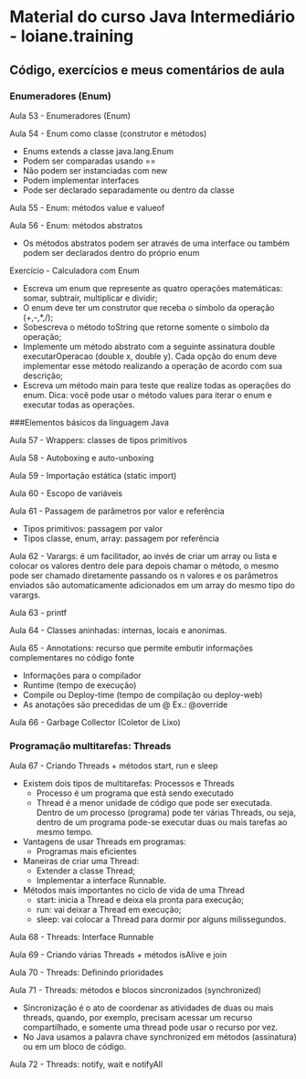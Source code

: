 # Material do curso Java Intermediário - loiane.training

## Código, exercícios e meus comentários de aula

### Enumeradores (Enum)

Aula 53 - Enumeradores (Enum)

Aula 54 - Enum como classe (construtor e métodos)

* Enums extends a classe java.lang.Enum
* Podem ser comparadas usando ==
* Não podem ser instanciadas com new
* Podem implementar interfaces
* Pode ser declarado separadamente ou dentro da classe

Aula 55 - Enum: métodos value e valueof

Aula 56 - Enum: métodos abstratos

* Os métodos abstratos podem ser através de uma interface ou também podem ser declarados dentro do próprio enum

Exercício - Calculadora com Enum
* Escreva um enum que represente as quatro operações matemáticas: somar, subtrair, multiplicar e dividir;
* O enum deve ter um construtor que receba o símbolo da operação (+,-,*,/);
* Sobescreva o método toString que retorne somente o símbolo da operação;
* Implemente um método abstrato com a seguinte assinatura double executarOperacao (double x, double y). Cada opção do enum deve implementar esse método realizando a operação de acordo com sua descrição;
* Escreva um método main para teste que realize todas as operações do enum. Dica: você pode usar o método values para iterar o enum e executar todas as operações. 

###Elementos básicos da linguagem Java

Aula 57 - Wrappers: classes de tipos primitivos

Aula 58 - Autoboxing e auto-unboxing

Aula 59 - Importação estática (static import)

Aula 60 - Escopo de variáveis

Aula 61 - Passagem de parâmetros por valor e referência

* Tipos primitivos: passagem por valor
* Tipos classe, enum, array: passagem por referência

Aula 62 - Varargs: é um facilitador, ao invés de criar um array ou lista e colocar os valores dentro dele para depois chamar o método, o mesmo pode ser chamado diretamente passando os n valores e os parâmetros enviados são automaticamente adicionados em um array do mesmo tipo do varargs.

Aula 63 - printf

Aula 64 - Classes aninhadas: internas, locais e anonimas.

Aula 65 - Annotations: recurso que permite embutir informações complementares no código fonte
* Informações para o compilador
* Runtime (tempo de execução)
* Compile ou Deploy-time (tempo de compilação ou deploy-web)
* As anotações são precedidas de um @ Ex.: @override

Aula 66 - Garbage Collector (Coletor de Lixo)

### Programação multitarefas: Threads

Aula 67 - Criando Threads + métodos start, run e sleep
* Existem dois tipos de multitarefas: Processos e Threads
    * Processo é um programa que está sendo executado
    * Thread é a menor unidade de código que pode ser executada. Dentro de um processo (programa) pode ter várias Threads, ou seja, dentro de um programa pode-se executar duas ou mais tarefas ao mesmo tempo.
* Vantagens de usar Threads em programas:
    * Programas mais eficientes
* Maneiras de criar uma Thread:
    * Extender a classe Thread;
    * Implementar a interface Runnable.
* Métodos mais importantes no ciclo de vida de uma Thread
    * start: inicia a Thread e deixa ela pronta para execução;
    * run: vai deixar a Thread em execução;
    * sleep: vai colocar a Thread para dormir por alguns milissegundos.

Aula 68 - Threads: Interface Runnable

Aula 69 - Criando várias Threads + métodos isAlive e join

Aula 70 - Threads: Definindo prioridades

Aula 71 - Threads: métodos e blocos sincronizados (synchronized)
* Sincronização é o ato de coordenar as atividades de duas ou mais threads, quando, por exemplo, precisam acessar um recurso compartilhado, e somente uma thread pode usar o recurso por vez.
* No Java usamos a palavra chave synchronized em métodos (assinatura) ou em um bloco de código.

Aula 72 - Threads: notify, wait e notifyAll




